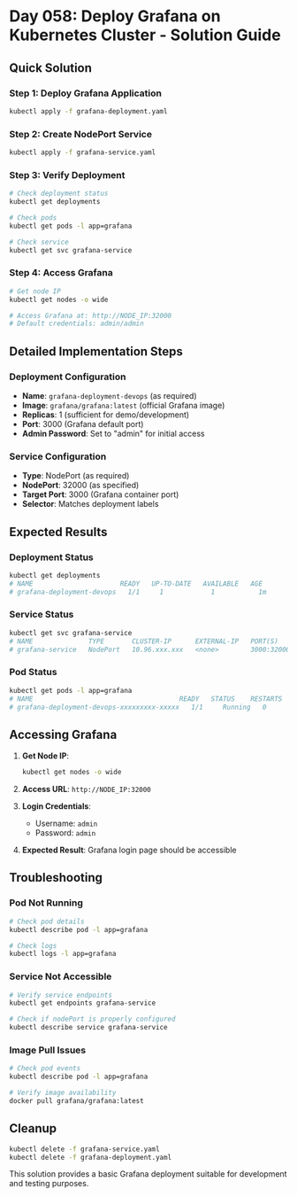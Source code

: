 # Day 058: Deploy Grafana on Kubernetes Cluster - Solution Guide

## Quick Solution

### Step 1: Deploy Grafana Application
```bash
kubectl apply -f grafana-deployment.yaml
```

### Step 2: Create NodePort Service
```bash
kubectl apply -f grafana-service.yaml
```

### Step 3: Verify Deployment
```bash
# Check deployment status
kubectl get deployments

# Check pods
kubectl get pods -l app=grafana

# Check service
kubectl get svc grafana-service
```

### Step 4: Access Grafana
```bash
# Get node IP
kubectl get nodes -o wide

# Access Grafana at: http://NODE_IP:32000
# Default credentials: admin/admin
```

## Detailed Implementation Steps

### Deployment Configuration
- **Name**: `grafana-deployment-devops` (as required)
- **Image**: `grafana/grafana:latest` (official Grafana image)
- **Replicas**: 1 (sufficient for demo/development)
- **Port**: 3000 (Grafana default port)
- **Admin Password**: Set to "admin" for initial access

### Service Configuration
- **Type**: NodePort (as required)
- **NodePort**: 32000 (as specified)
- **Target Port**: 3000 (Grafana container port)
- **Selector**: Matches deployment labels

## Expected Results

### Deployment Status
```bash
kubectl get deployments
# NAME                      READY   UP-TO-DATE   AVAILABLE   AGE
# grafana-deployment-devops   1/1     1            1           1m
```

### Service Status
```bash
kubectl get svc grafana-service
# NAME              TYPE       CLUSTER-IP      EXTERNAL-IP   PORT(S)          AGE
# grafana-service   NodePort   10.96.xxx.xxx   <none>        3000:32000/TCP   1m
```

### Pod Status
```bash
kubectl get pods -l app=grafana
# NAME                                     READY   STATUS    RESTARTS   AGE
# grafana-deployment-devops-xxxxxxxxx-xxxxx   1/1     Running   0          1m
```

## Accessing Grafana

1. **Get Node IP**:
   ```bash
   kubectl get nodes -o wide
   ```

2. **Access URL**: `http://NODE_IP:32000`

3. **Login Credentials**:
   - Username: `admin`
   - Password: `admin`

4. **Expected Result**: Grafana login page should be accessible

## Troubleshooting

### Pod Not Running
```bash
# Check pod details
kubectl describe pod -l app=grafana

# Check logs
kubectl logs -l app=grafana
```

### Service Not Accessible
```bash
# Verify service endpoints
kubectl get endpoints grafana-service

# Check if nodePort is properly configured
kubectl describe service grafana-service
```

### Image Pull Issues
```bash
# Check pod events
kubectl describe pod -l app=grafana

# Verify image availability
docker pull grafana/grafana:latest
```

## Cleanup
```bash
kubectl delete -f grafana-service.yaml
kubectl delete -f grafana-deployment.yaml
```

This solution provides a basic Grafana deployment suitable for development and testing purposes.